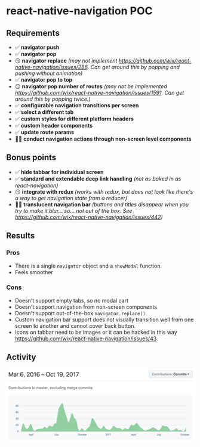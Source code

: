 # react-native-navigation POC

## Requirements
 - ✅ **navigator push**
 - ✅ **navigator pop**
 - 😏 **navigator replace** _(may not implement https://github.com/wix/react-native-navigation/issues/286. Can get around this by popping and pushing without animation)_
 - ✅ **navigator pop to top**
 - 😏 **navigator pop number of routes** _(may not be implemented https://github.com/wix/react-native-navigation/issues/1591. Can get around this by popping twice.)_
 - ✅ **configurable navigation transitions per screen**
 - ✅ **select a different tab**
 - ✅ **custom styles for different platform headers**
 - ✅ **custom header components**
 - ✅ **update route params**
 - 👎🏼 **conduct navigation actions through non-screen level components**

## Bonus points
 - ✅ **hide tabbar for individual screen**
 - ✅ **standard and extendable deep link handling** _(not as baked in as react-navigation)_
 - 😏 **integrate with redux** _(works with redux, but does not look like there's a way to get navigation state from a reducer)_
 - 👎🏼 **translucent navigation bar** _(buttons and titles disappear when you try to make it blur... so... not out of the box. See https://github.com/wix/react-native-navigation/issues/442)_

## Results

### Pros
 - There is a single `navigator` object and a `showModal` function.
 - Feels smoother

### Cons
 - Doesn't support empty tabs, so no modal cart
 - Doesn't support navigation from non-screen components
 - Doesn't support out-of-the-box `navigator.replace()`
 - Custom navigation bar support does not visually transition well from one screen to another and cannot cover back button.
 - Icons on tabbar need to be images or it can be hacked in this way https://github.com/wix/react-native-navigation/issues/43.

## Activity
![react-native-navigation activity](activity.png)